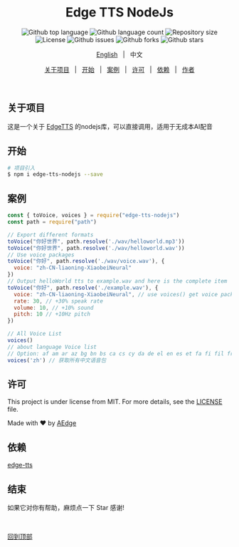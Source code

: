 <!--
 * @Author: AEJays
 * @Date: 2024-06-28 00:34:13
 * @LastEditors: AEJays
 * @LastEditTime: 2024-06-28 01:30:13
 * @FilePath: /script/edge-tts/README-cn.md
 * @Email: aedgejay@qq.com
-->
<!-- <div align="center" id="top"> 
  <img src="./.github/app.gif" alt="Edge Tts Node" />

  &#xa0;

</div> -->

<h1 align="center">Edge TTS NodeJs</h1>

<p align="center">
  <img alt="Github top language" src="https://img.shields.io/github/languages/top/AEJays/edge-tts-nodejs?color=56BEB8">

  <img alt="Github language count" src="https://img.shields.io/github/languages/count/AEJays/edge-tts-nodejs?color=56BEB8">

  <img alt="Repository size" src="https://img.shields.io/github/repo-size/AEJays/edge-tts-nodejs?color=56BEB8">

  <img alt="License" src="https://img.shields.io/github/license/AEJays/edge-tts-nodejs?color=56BEB8">

  <img alt="Github issues" src="https://img.shields.io/github/issues/AEJays/edge-tts-nodejs?color=56BEB8" />

  <img alt="Github forks" src="https://img.shields.io/github/forks/AEJays/edge-tts-nodejs?color=56BEB8" />

  <img alt="Github stars" src="https://img.shields.io/github/stars/AEJays/edge-tts-nodejs?color=56BEB8" />
</p>

<!-- Status -->

<!-- <h4 align="center"> 
	🚧  Edge Tts Node 🚀 Under construction...  🚧
</h4> 

<hr> -->
<p align="center">
  <a href="./README.md">English</a> &#xa0; | &#xa0; 
  <span>中文</span>
</p>
<p align="center">
  <a href="#关于项目">关于项目</a> &#xa0; | &#xa0; 
  <a href="#开始">开始</a> &#xa0; | &#xa0;
  <a href="#案例">案例</a> &#xa0; | &#xa0;
  <a href="#许可">许可</a> &#xa0; | &#xa0;
  <a href="#依赖">依赖</a> &#xa0; | &#xa0;
  <a href="https://github.com/AEJays" target="_blank">作者</a>
</p>

<br>

## 关于项目 ##

这是一个关于 [EdgeTTS](https://github.com/rany2/edge-tts) 的nodejs库，可以直接调用，适用于无成本AI配音

## 开始 ##

```bash
# 项目引入
$ npm i edge-tts-nodejs --save
```
## 案例 ##

```javascript
const { toVoice, voices } = require("edge-tts-nodejs")
const path = require("path")

// Export different formats
toVoice("你好世界", path.resolve('./wav/helloworld.mp3'))
toVoice("你好世界", path.resolve('./wav/helloworld.wav'))
// Use voice packages
toVoice("你好", path.resolve('./wav/voice.wav'), {
  voice: "zh-CN-liaoning-XiaobeiNeural"
})
// Output helloWorld tts to example.wav and here is the complete item
toVoice("你好", path.resolve('./example.wav'), {
  voice: "zh-CN-liaoning-XiaobeiNeural", // use voices() get voice package
  rate: 30, // +30% speak rate
  volume: 10, // +10% sound
  pitch: 10 // +10Hz pitch
})

// All Voice List
voices()
// about language Voice list
// Option: af am ar az bg bn bs ca cs cy da de el en es et fa fi fil fr ga gl gu he hi hr hu id is it ja jv ka kk km kn ko lo lt lv mk ml mn mr ms mt my nb ne nl pl ps pt ro ru si sk sl so sq sr su sv sw ta te th tr uk ur uz vi zh
voices('zh') // 获取所有中文语音包
```

## 许可 ##

This project is under license from MIT. For more details, see the [LICENSE](LICENSE.md) file.


Made with :heart: by <a href="https://github.com/AEJays" target="_blank">AEdge</a>

## 依赖 ##
[edge-tts](https://github.com/rany2/edge-tts)

## 结束 ##
如果它对你有帮助，麻烦点一下 Star 感谢!

&#xa0;

<a href="#top">回到顶部</a>


